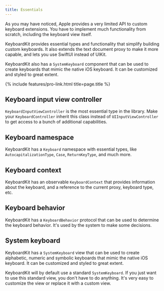```yaml
---
title: Essentials
---
```


As you may have noticed, Apple provides a very limited API to custom keyboard extensions. You have to implement much functionality from scratch, including the keyboard view itself.

KeyboardKit provides essential types and functionality that simplify building custom keyboards. It also extends the text document proxy to make it more capable, and lets you use SwiftUI instead of UIKit.

KeyboardKit also has a `SystemKeyboard` component that can be used to create keyboards that mimic the native iOS keyboard. It can be customized and styled to great extent.

{% include features/pro-link.html title=page.title %}



## Keyboard input view controller

`KeyboardInputViewController` is the most essential type in the library. Make your `KeyboardController` inherit this class instead of `UIInputViewController` to get access to a bunch of additional capabilities.



## Keyboard namespace

KeyboardKit has a `Keyboard` namespace with essential types, like `AutocapitalizationType`, `Case`, `ReturnKeyType`, and much more.



## Keyboard context

KeyboardKit has an observable `KeyboardContext` that provides information about the keyboard, and a reference to the current proxy, keyboard type, etc.



## Keyboard behavior

KeyboardKit has a ``KeyboardBehavior`` protocol that can be used to determine the keyboard behavior. It's used by the system to make some decisions.



## System keyboard

KeyboardKit has a ``SystemKeyboard`` view that can be used to create alphabetic, numeric and symbolic keyboards that mimic the native iOS keyboard. It can be customized and styled to great extent.

KeyboardKit will by default use a standard ``SystemKeyboard``. If you just want to use this standard view, you don't have to do anything. It's very easy to customize the view or replace it with a custom view.